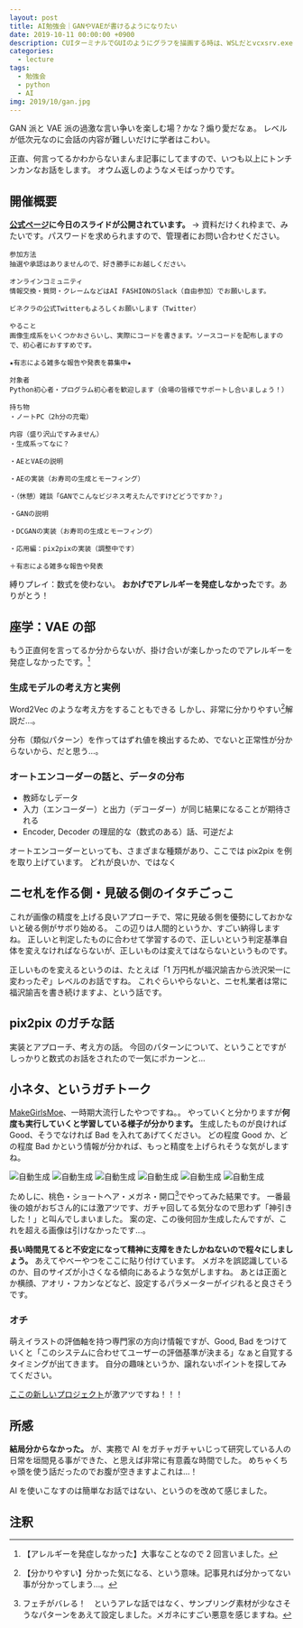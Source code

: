 ```yaml
---
layout: post
title: AI勉強会｜GANやVAEが書けるようになりたい
date: 2019-10-11 00:00:00 +0900
description: CUIターミナルでGUIのようにグラフを描画する時は、WSLだとvcxsrv.exeをインストールしますが、ここではVSCodeの画像プレビューが使えるのでmatplotlibからファイルに出力させる方法を解説します。
categories:
  - lecture
tags:
  - 勉強会
  - python
  - AI
img: 2019/10/gan.jpg
---
```


GAN 派と VAE 派の過激な言い争いを楽しむ場？かな？煽り愛だなぁ。
レベルが低次元なのに会話の内容が難しいだけに学者はこわい。

正直、何言ってるかわからないまんま記事にしてますので、いつも以上にトンチンカンなお話をします。
オウム返しのようなメモばっかりです。

## 開催概要

**[公式ページ](https://aifashion.connpass.com/event/149576/)に今日のスライドが公開されています。**
→ 資料だけくれ枠まで、みたいです。パスワードを求められますので、管理者にお問い合わせください。

```
参加方法
抽選や承認はありませんので、好き勝手にお越しください。

オンラインコミュニティ
情報交換・質問・クレームなどはAI FASHIONのSlack（自由参加）でお願いします。

ビネクラの公式Twitterもよろしくお願いします（Twitter）

やること
画像生成系をいくつかおさらいし、実際にコードを書きます。ソースコードを配布しますので、初心者におすすめです。

★有志による雑多な報告や発表を募集中★

対象者
Python初心者・プログラム初心者を歓迎します（会場の皆様でサポートし合いましょう！）

持ち物
・ノートPC（2h分の充電）

内容（盛り沢山ですみません）
・生成系ってなに？

・AEとVAEの説明

・AEの実装（お寿司の生成とモーフィング）

・（休憩）雑談「GANでこんなビジネス考えたんですけどどうですか？」

・GANの説明

・DCGANの実装（お寿司の生成とモーフィング）

・応用編：pix2pixの実装（調整中です）

＋有志による雑多な報告や発表
```

縛りプレイ：数式を使わない。
**おかげでアレルギーを発症しなかった**です。ありがとう！

## 座学：VAE の部

もう正直何を言ってるか分からないが、掛け合いが楽しかったのでアレルギーを発症しなかったです。[^1]

### 生成モデルの考え方と実例

Word2Vec のような考え方をすることもできる
しかし、非常に分かりやすい[^2]解説だ…。

分布（類似パターン）を作ってはずれ値を検出するため、でないと正常性が分からないから、だと思う…。

### オートエンコーダーの話と、データの分布

- 教師なしデータ
- 入力（エンコーダー）と出力（デコーダー）が同じ結果になることが期待される
- Encoder, Decoder の理屈的な（数式のある）話、可逆だよ

オートエンコーダーといっても、さまざまな種類があり、ここでは pix2pix を例を取り上げています。
どれが良いか、ではなく

## ニセ札を作る側・見破る側のイタチごっこ

これが画像の精度を上げる良いアプローチで、常に見破る側を優勢にしておかないと破る側がサボり始める。
この辺りは人間的というか、すごい納得しますね。
正しいと判定したものに合わせて学習するので、正しいという判定基準自体を変えなければならないが、正しいものは変えてはならないというものです。

正しいものを変えるというのは、たとえば「1 万円札が福沢諭吉から渋沢栄一に変わったぞ」レベルのお話ですね。
これぐらいやらないと、ニセ札業者は常に福沢諭吉を書き続けますよ、という話です。

## pix2pix のガチな話

実装とアプローチ、考え方の話。
今回のパターンについて、ということですがしっかりと数式のお話をされたので一気にポカーンと…

## 小ネタ、というガチトーク

[MakeGirlsMoe](https://make.girls.moe/#/)、一時期大流行したやつですね。。
やっていくと分かりますが**何度も実行していくと学習している様子が分かります。**
生成したものが良ければ Good、そうでなければ Bad を入れてあげてください。
どの程度 Good か、どの程度 Bad かという情報が分かれば、もっと精度を上げられそうな気がしますね。

![自動生成]({{site.baseurl}}/assets/img/2019/10/moe1.jpg)
![自動生成]({{site.baseurl}}/assets/img/2019/10/moe2.jpg)
![自動生成]({{site.baseurl}}/assets/img/2019/10/moe3.jpg)
![自動生成]({{site.baseurl}}/assets/img/2019/10/moe4.jpg)
![自動生成]({{site.baseurl}}/assets/img/2019/10/moe5.jpg)
![自動生成]({{site.baseurl}}/assets/img/2019/10/moe6.jpg)

ためしに、桃色・ショートヘア・メガネ・開口[^3]でやってみた結果です。
一番最後の娘がおぢさん的には激アツです、ガチャ回してる気分なので思わず「神引きした！」と叫んでしまいました。
案の定、この後何回か生成したんですが、これを超える画像は引けなかったです…。

**長い時間見てると不安定になって精神に支障をきたしかねないので程々にしましょう。**
あえてやべーやつをここに貼り付けています。
メガネを誤認識しているのか、目のサイズが小さくなる傾向にあるような気がしますね。
あとは正面とか横顔、アオリ・フカンなどなど、設定するパラメーターがイジれると良さそうです。

### オチ

萌えイラストの評価軸を持つ専門家の方向け情報ですが、Good, Bad をつけていくと「このシステムに合わせてユーザーの評価基準が決まる」なぁと自覚するタイミングが出てきます。
自分の趣味というか、譲れないポイントを探してみてください。

[ここの新しいプロジェクト](https://crypko.ai/#/)が激アツですね！！！

## 所感

**結局分からなかった。**
が、実務で AI をガチャガチャいじって研究している人の日常を垣間見る事ができた、と思えば非常に有意義な時間でした。
めちゃくちゃ頭を使う話だったのでお腹が空きますよこれは…！

AI を使いこなすのは簡単なお話ではない、というのを改めて感じました。

## 注釈

[^1]: 【アレルギーを発症しなかった】大事なことなので 2 回言いました。
[^2]: 【分かりやすい】分かった気になる、という意味。記事見れば分かってない事が分かってしまう…。
[^3]: フェチがバレる！　というアレな話ではなく、サンプリング素材が少なさそうなパターンをあえて設定しました。メガネにすごい悪意を感じますね。
